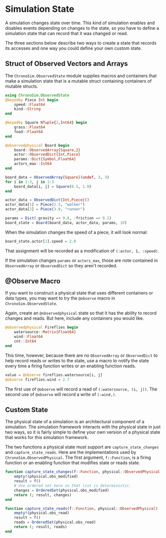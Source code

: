 # Simulation State

A simulation changes state over time. This kind of simulation enables and disables events depending on changes to the state, so you have to define a simulation state that can record that it was changed or read.

The three sections below describe two ways to create a state that records its accesses and one way you could define your own custom state.

## Struct of Observed Vectors and Arrays

The `ChronoSim.ObservedState` module supplies macros and containers that make a simulation state that is a mutable struct containing containers of mutable structs.
```julia
using ChronoSim.ObservedState
@keyedby Piece Int begin
    speed::Float64
    kind::String
end

@keyedby Square NTuple{2,Int64} begin
    grass::Float64
    food::Float64
end

@observedphysical Board begin
    board::ObservedArray{Square,2}
    actor::ObservedDict{Int,Piece}
    params::Dict{Symbol,Float64}
    actors_max::Int64
end

board_data = ObservedArray{Square}(undef, 3, 3)
for i in 1:3, j in 1:3
    board_data[i, j] = Square(0.5, 1.0)
end

actor_data = ObservedDict{Int,Piece}()
actor_data[1] = Piece(2.5, "walker")
actor_data[2] = Piece(3.0, "runner")

params = Dict(:gravity => 9.8, :friction => 0.1)
board_state = Board(board_data, actor_data, params, 10)
```

When the simulation changes the speed of a piece, it will look normal:
```julia
board_state.actor[1].speed = 2.0
```
That assignment will be recorded as a modification of `(:actor, 1, :speed)`.

If the simulation changes `params` or `actors_max`, those are note contained in `ObservedArray` or `ObservedDict` so they aren't recorded.

## @Observe Macro

If you want to construct a physical state that uses different containers or data types, you may want to try the `@observe` macro in `ChronoSim.ObservedState`.

Again, create an `@observedphysical` state so that it has the ability to record changes and reads. But here, include any containers you would like.
```julia
@observedphysical Fireflies begin
    watersource::Matrix{Float64}
    wind::Float64
    cnt::Int64
end
```
This time, however, because there are no `ObservedArray` or `ObservedDict` to help record reads or writes to the state, use a macro to notify the state every time a firing function writes or an enabling function reads.
```julia
value = @observe fireflies.watersource[i, j]
@observe fireflies.wind = 2.7
```
The first use of `@observe` will record a read of `(:watersource, (i, j))`. The second use of `@observe` will record a write of `(:wind,)`.

## Custom State

The physical state of a simulation is an architectural component of a simulation. The simulation framework interacts with the physical state in just two ways, so it is fairly simple to define your own version of a physical state that works for this simulation framework.

The two functions a physical state must support are `capture_state_changes` and `capture_state_reads`. Here are the implementations used by `ChronoSim.ObservedPhysical`. The first argument, `f::Function`, is a firing function or an enabling function that modifies state or reads state.
```julia
function capture_state_changes(f::Function, physical::ObservedPhysical)
    empty!(physical.obs_modified)
    result = f()
    # Use ordered set here so that list is deterministic.
    changes = OrderedSet(physical.obs_modified)
    return (; result, changes)
end

function capture_state_reads(f::Function, physical::ObservedPhysical)
    empty!(physical.obs_read)
    result = f()
    reads = OrderedSet(physical.obs_read)
    return (; result, reads)
end
```
